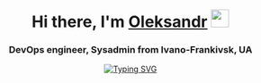 <h1 align="center">Hi there, I'm <a href="https://fcss88.pp.ua/" target="_blank">Oleksandr</a> 
<img src="https://github.com/blackcater/blackcater/raw/main/images/Hi.gif" height="32"/></h1>
<h3 align="center">DevOps engineer, Sysadmin from Ivano-Frankivsk, UA </h3>

<p align="center">
<a href="https://git.io/typing-svg"><img src="https://readme-typing-svg.herokuapp.com?font=Roboto&size=21&letterSpacing=0.2em&duration=1000&pause=500&color=F70000&center=true&vCenter=true&random=true&width=435&lines=Sysadmin;DevOps+engineer;TechOps+engineer;SRE;SecOps+engineer" alt="Typing SVG" /></a>
</p>
